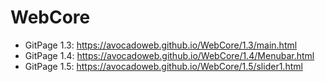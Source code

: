 # WebCore
+ GitPage 1.3: https://avocadoweb.github.io/WebCore/1.3/main.html 
+ GitPage 1.4: https://avocadoweb.github.io/WebCore/1.4/Menubar.html
+ GitPage 1.5: https://avocadoweb.github.io/WebCore/1.5/slider1.html

